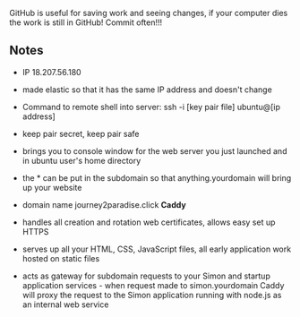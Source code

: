 GitHub is useful for saving work and seeing changes, if your computer dies the work is still in GitHub! Commit often!!!
## Notes
- IP 18.207.56.180
- made elastic so that it has the same IP address and doesn't change
- Command to remote shell into server: ssh -i [key pair file] ubuntu@[ip address]
- keep pair secret, keep pair safe
- brings you to console window for the web server you just launched and in ubuntu user's home directory

- the * can be put in the subdomain so that anything.yourdomain will bring up your website
- domain name journey2paradise.click
**Caddy**
-   handles all creation and rotation web certificates, allows easy set up HTTPS
-   serves up all your HTML, CSS, JavaScript files, all early application work hosted on static files
-   acts as gateway for subdomain requests to your Simon and startup application services - when request made to simon.yourdomain Caddy will proxy the request to the Simon application running with node.js as an internal web service
